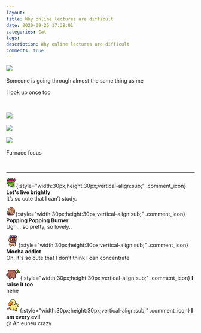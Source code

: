 ```yaml
---
layout: 
title: Why online lectures are difficult
date: 2020-09-25 17:38:01
categories: Cat
tags: 
description: Why online lectures are difficult
comments: true
---
```


![](https://blog.kakaocdn.net/dn/Blxet/btqJvUW2jbF/VYQJB2SvNFrykMEmfakAKk/img.jpg)

Someone is going through almost the same thing as me

I look up once too 

​

![](https://blog.kakaocdn.net/dn/chPSj2/btqJzr0HUoq/k1B6lWX7KPQJvssCeDN520/img.jpg)

![](https://blog.kakaocdn.net/dn/brzbDa/btqJzrM8te2/3hoc3PLWn3VcxkBxbBzgL1/img.jpg)

![](https://blog.kakaocdn.net/dn/bfaS1o/btqJt0wt64Q/9gB30PbtxODNRDlVkmMMJ1/img.jpg)

Furnace focus

​

* * *

![comment](/assets/character/frog.png){:style="width:30px;height:30px;vertical-align:sub;" .comment_icon} **Let's live brightly**  
It’s so cute that I can’t study.   
  
![comment](/assets/character/snail.png){:style="width:30px;height:30px;vertical-align:sub;" .comment_icon} **Popping Popping Burner**  
Ugh... so pretty, so lovely..   
  
![comment](/assets/character/mask.png){:style="width:30px;height:30px;vertical-align:sub;" .comment_icon} **Mocha addict**  
Oh, it's so cute that I don't think I can concentrate   
  
![comment](/assets/character/trunk.png){:style="width:30px;height:30px;vertical-align:sub;" .comment_icon} **I raise it too**  
hehe   
  
![comment](/assets/character/duck.png){:style="width:30px;height:30px;vertical-align:sub;" .comment_icon} **I am every evil**  
@ Ah euneu crazy  
  

